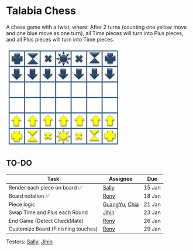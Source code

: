 # Talabia Chess

A chess game with a twist, where: After 2 turns (counting one yellow move and one blue move as one turn), all Time pieces will turn into Plus pieces, and all Plus pieces will turn into Time pieces.

![ChessBoard Example](./chessboard.png)

## TO-DO

| Task                                | Assignee                                                                       | Due    |
| ----------------------------------- | ------------------------------------------------------------------------------ | ------ |
| Render each piece on board ✅       | [Sally](https://github.com/SALLYKZX)                                           | 15 Jan |
| Board notation ✅                   | [Rony](https://github.com/ronylee11)                                           | 18 Jan |
| Piece logic                         | [GuangYu](https://github.com/BaiterYu0101), [Chia](https://github.com/chia-zx) | 21 Jan |
| Swap Time and Plus each Round       | [Jihin](https://github.com/AUJIHIN)                                            | 23 Jan |
| End Game (Detect CheckMate)         | [Rony](https://github.com/ronylee11)                                           | 26 Jan |
| Customize Board (Finishing touches) | [Rony](https://github.com/ronylee11)                                           | 29 Jan |

Testers: [Sally](https://github.com/SALLYKZX), [Jihin](https://github.com/AUJIHIN)
